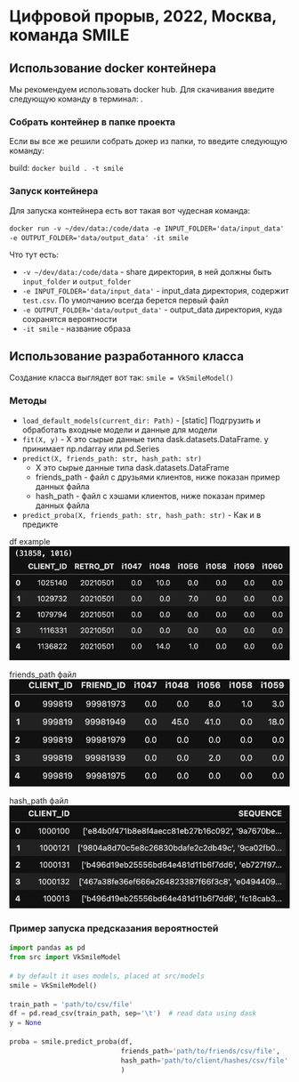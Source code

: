 # Цифровой прорыв, 2022, Москва, команда SMILE

## Использование docker контейнера

Мы рекомендуем использовать docker hub. Для скачивания введите следующую команду в терминал: . 

### Собрать контейнер в папке проекта 

Если вы все же решили собрать докер из папки, то введите следующую команду:

build: `docker build . -t smile` 

### Запуск контейнера

Для запуска контейнера есть вот такая вот чудесная команда:

`docker run -v ~/dev/data:/code/data -e INPUT_FOLDER='data/input_data' -e OUTPUT_FOLDER='data/output_data' -it smile`

Что тут есть:
- `-v ~/dev/data:/code/data` - share директория, в ней должны быть `input_folder` и `output_folder`
- `-e INPUT_FOLDER='data/input_data'` - input_data директория, содержит `test.csv`. По умолчанию всегда берется первый файл
- `-e OUTPUT_FOLDER='data/output_data'` - output_data директория, куда сохранятся вероятности
- `-it smile` - название образа

## Использование разработанного класса

Создание класса выглядет вот так:
`smile = VkSmileModel()`

### Методы

- `load_default_models(current_dir: Path)` - [static] Подгрузить и обработать входные модели и данные для модели
- `fit(X, y)` - X это сырые данные типа dask.datasets.DataFrame. y принимает np.ndarray или pd.Series
- `predict(X, friends_path: str, hash_path: str)`
  + X это сырые данные типа dask.datasets.DataFrame
  + friends_path - файл с друзьями клиентов, ниже показан пример данных файла
  + hash_path - файл с хэшами клиентов, ниже показан пример данных файла
- `predict_proba(X, friends_path: str, hash_path: str)` - Как и в предикте

df example
![alt text](src/images/df_data_example.png)

friends_path файл
![alt text](src/images/friends_data_example.png)

hash_path файл
![alt text](src/images/hash_data_example.png)

### Пример запуска предсказания вероятностей

```python
import pandas as pd
from src import VkSmileModel

# by default it uses models, placed at src/models
smile = VkSmileModel()

train_path = 'path/to/csv/file'
df = pd.read_csv(train_path, sep='\t')  # read data using dask
y = None

proba = smile.predict_proba(df,
                            friends_path='path/to/friends/csv/file',
                            hash_path='path/to/client/hashes/csv/file'
                            )
```